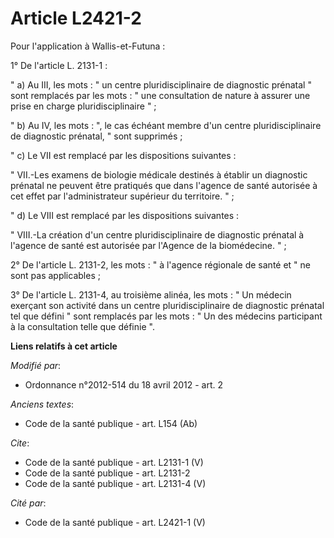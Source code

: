 # Article L2421-2

Pour l'application à Wallis-et-Futuna : 

1° De l'article L. 2131-1 : 

" a) Au III, les mots : " un centre pluridisciplinaire de diagnostic prénatal " sont remplacés par les mots : " une
consultation de nature à assurer une prise en charge pluridisciplinaire " ; 

" b) Au IV, les mots : ", le cas échéant membre d'un centre pluridisciplinaire de diagnostic prénatal, " sont supprimés ; 

" c) Le VII est remplacé par les dispositions suivantes : 

" VII.-Les examens de biologie médicale destinés à établir un diagnostic prénatal ne peuvent être pratiqués que dans l'agence
de santé autorisée à cet effet par l'administrateur supérieur du territoire. " ; 

" d) Le VIII est remplacé par les dispositions suivantes : 

" VIII.-La création d'un centre pluridisciplinaire de diagnostic prénatal à l'agence de santé est autorisée par l'Agence de
la biomédecine. " ; 

2° De l'article L. 2131-2, les mots : " à l'agence régionale de santé et " ne sont pas applicables ; 

3° De l'article L. 2131-4, au troisième alinéa, les mots : " Un médecin exerçant son activité dans un centre
pluridisciplinaire de diagnostic prénatal tel que défini " sont remplacés par les mots : " Un des médecins participant à la
consultation telle que définie ".

**Liens relatifs à cet article**

_Modifié par_:

  - Ordonnance n°2012-514 du 18 avril 2012 - art. 2

_Anciens textes_:

  - Code de la santé publique - art. L154 (Ab)

_Cite_:

  - Code de la santé publique - art. L2131-1 (V)
  - Code de la santé publique - art. L2131-2
  - Code de la santé publique - art. L2131-4 (V)

_Cité par_:

  - Code de la santé publique - art. L2421-1 (V)
